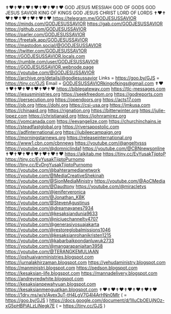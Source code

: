 ✝️❤️✝️❤️✝️❤️✝️❤️✝️❤️✝️❤️✝️❤️
GOD JESUS MESSIAH GOD OF GODS
GOD JESUS SAVIOR KING OF KINGS
GOD JESUS CHRIST LORD OF LORDS
✝️❤️✝️❤️✝️❤️✝️❤️✝️❤️✝️❤️✝️❤️
https://telegram.me/GODJESUSSAVIOR
https://minds.com/GODJESUSSAVIOR
https://gab.com/GODJESUSSAVIOR
https://github.com/GODJESUSSAVIOR
https://parler.com/GODJESUSSAVIOR
https://freetalk.app/GODJESUSSAVIOR
https://mastodon.social/@GODJESUSSAVIOR
https://twitter.com/GODJESUSSAV1OR
https://GODJESUSSAVIOR.locals.com
https://rumble.com/user/GODJESUSSAVIOR
https://GODJESUSSAVIOR.webnode.page
https://youtube.com/@GODJESUSSAVIOR
https://archive.org/details/@godjesussavior
Links = https://goo.by/GJS = https://tiny.cc/GJS
Email = GODJESUSSAVIORkingofkings@gmail.com
✝️❤️✝️❤️✝️❤️✝️❤️✝️❤️✝️❤️✝️❤️
https://biblegateway.com
https://tlc-messages.com
https://jesusministries.org
https://seekfreedom.org
https://godreports.com
https://persecution.org
https://opendoors.org
https://acts17.com
https://ob.org
https://dohi.org
https://csi-usa.org
https://jmkusa.com
https://chinaaid.org
https://rignation.org
https://bitterwinter.org
https://julie-lopez.com
https://christianaid.org
https://johnramirez.org
https://vomcanada.com
https://eevangelize.com
https://churchinchains.ie
https://steadfastglobal.org
https://riversapostolic.com
https://adfinternational.org
https://jubileecampaign.org
https://morningstarnews.org
https://releaseinternational.org
https://www1.cbn.com/cbnnews
https://youtube.com/@angeltvsss
https://youtube.com/@domniclinda1
https://youtube.com/@CBNnewsonline
✝️❤️✝️❤️✝️❤️✝️❤️✝️❤️✝️❤️✝️❤️
https://alkitab.me
https://tiny.cc/EvYusakTjiptoP
https://tiny.cc/EvYusakTjiptoPurnomo
https://tiny.cc/EvDrgYusakTjiptoPurnomo
https://youtube.com/@bahteramedianetwork
https://youtube.com/@MediaCreativeShekinah
https://youtube.com/@SionMediaMinistry
https://youtube.com/@AoCMedia
https://youtube.com/@Daudtony
https://youtube.com/@miracletvs
https://youtube.com/@jeniferveronica
https://youtube.com/@Jonathan_KBK
https://youtube.com/@StevenAgustinus
https://youtube.com/@dreamayanes7934
https://youtube.com/@kesaksiandunia9633
https://youtube.com/@nicjuechanneltv4707
https://youtube.com/@generasiyosuajakarta
https://youtube.com/@restoreglobalmissions1046
https://youtube.com/@kesaksianrohanikristen1215
https://youtube.com/@kabarbaikpondanluwuk2733
https://youtube.com/@mangarapanjaitan3958
https://youtube.com/@TERANGKEMULIAAN
https://joshuaivanministries.blogspot.com
https://jurnalakhirzaman.blogspot.com
https://yehudaministry.blogspot.com
https://manministri.blogspot.com
https://pedson.blogspot.com
https://kesaksian-life.blogspot.com
https://mannadelivery.blogspot.com
https://andreyredwhite.blogspot.com
https://kesaksianpewahyuan.blogspot.com
https://kesaksianmenguatkan.blogspot.com
✝️❤️✝️❤️✝️❤️✝️❤️✝️❤️✝️❤️✝️❤️
https://1drv.ms/w/s!Avex3uT-tH4LgV7G4l4ArHNn0MIr 
( = https://goo.by/GJS )
https://docs.google.com/document/d/1IIuCbOEUjNOz-xG5pHBPiALzLiNegk7E
( = https://tiny.cc/GJS )
